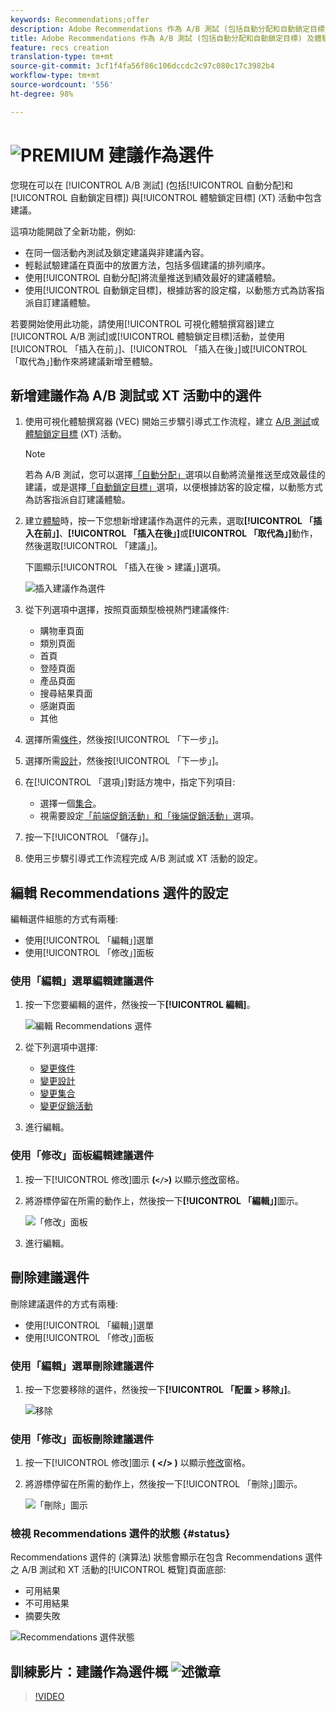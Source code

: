 ```yaml
---
keywords: Recommendations;offer
description: Adobe Recommendations 作為 A/B 測試 (包括自動分配和自動鎖定目標) 及體驗鎖定目標 (XT) 活動中的選件
title: Adobe Recommendations 作為 A/B 測試 (包括自動分配和自動鎖定目標) 及體驗鎖定目標 (XT) 活動中的選件
feature: recs creation
translation-type: tm+mt
source-git-commit: 3cf1f4fa56f86c106dccdc2c97c080c17c3982b4
workflow-type: tm+mt
source-wordcount: '556'
ht-degree: 98%

---
```



# ![PREMIUM](/help/assets/premium.png) 建議作為選件

您現在可以在 [!UICONTROL A/B 測試] (包括[!UICONTROL 自動分配]和[!UICONTROL 自動鎖定目標]) 與[!UICONTROL 體驗鎖定目標] (XT) 活動中包含建議。

這項功能開啟了全新功能，例如:

* 在同一個活動內測試及鎖定建議與非建議內容。
* 輕鬆試驗建議在頁面中的放置方法，包括多個建議的排列順序。
* 使用[!UICONTROL 自動分配]將流量推送到績效最好的建議體驗。
* 使用[!UICONTROL 自動鎖定目標]，根據訪客的設定檔，以動態方式為訪客指派自訂建議體驗。

若要開始使用此功能，請使用[!UICONTROL 可視化體驗撰寫器]建立 [!UICONTROL A/B 測試]或[!UICONTROL 體驗鎖定目標]活動，並使用[!UICONTROL 「插入在前」]、[!UICONTROL 「插入在後」]或[!UICONTROL 「取代為」]動作來將建議新增至體驗。

## 新增建議作為 A/B 測試或 XT 活動中的選件

1. 使用可視化體驗撰寫器 (VEC) 開始三步驟引導式工作流程，建立 [A/B 測試](/help/c-activities/t-test-ab/t-test-create-ab/test-create-ab.md)或[體驗鎖定目標](/help/c-activities/t-experience-target/t-xt-create/xt-create.md) (XT) 活動。

   >[!NOTE]
   >
   >若為 A/B 測試，您可以選擇[「自動分配」](/help/c-activities/automated-traffic-allocation/automated-traffic-allocation.md)選項以自動將流量推送至成效最佳的建議，或是選擇[「自動鎖定目標」](/help/c-activities/auto-target-to-optimize.md)選項，以便根據訪客的設定檔，以動態方式為訪客指派自訂建議體驗。

1. 建立[體驗](/help/c-experiences/c-visual-experience-composer/viztarget-options.md)時，按一下您想新增建議作為選件的元素，選取&#x200B;**[!UICONTROL 「插入在前」]**、**[!UICONTROL 「插入在後」]**&#x200B;或&#x200B;**[!UICONTROL 「取代為」]**&#x200B;動作，然後選取[!UICONTROL 「建議」]。

   下圖顯示[!UICONTROL 「插入在後 > 建議」]選項。

   ![插入建議作為選件](/help/c-recommendations/assets/replace-after-recommendations.png)

1. 從下列選項中選擇，按照頁面類型檢視熱門建議條件:

   * 購物車頁面
   * 類別頁面
   * 首頁
   * 登陸頁面
   * 產品頁面
   * 搜尋結果頁面
   * 感謝頁面
   * 其他

1. 選擇所需[條件](/help/c-recommendations/c-algorithms/algorithms.md)，然後按[!UICONTROL 「下一步」]。
1. 選擇所需[設計](/help/c-recommendations/c-design-overview/design-overview.md)，然後按[!UICONTROL 「下一步」]。
1. 在[!UICONTROL 「選項」]對話方塊中，指定下列項目:

   * 選擇一個[集合](/help/c-recommendations/c-products/collections.md)。
   * 視需要設定[「前端促銷活動」和「後端促銷活動」](/help/c-recommendations/t-create-recs-activity/adding-promotions.md)選項。

1. 按一下[!UICONTROL 「儲存」]。
1. 使用三步驟引導式工作流程完成 A/B 測試或 XT 活動的設定。

## 編輯 Recommendations 選件的設定

編輯選件組態的方式有兩種:

* 使用[!UICONTROL 「編輯」]選單
* 使用[!UICONTROL 「修改」]面板

### 使用「編輯」選單編輯建議選件

1. 按一下您要編輯的選件，然後按一下&#x200B;**[!UICONTROL 編輯]**。

   ![編輯 Recommendations 選件](/help/c-recommendations/assets/recs-offer-edit.png)

1. 從下列選項中選擇:

   * [變更條件](/help/c-recommendations/c-algorithms/algorithms.md)
   * [變更設計](/help/c-recommendations/c-design-overview/design-overview.md)
   * [變更集合](/help/c-recommendations/c-products/collections.md)
   * [變更促銷活動](/help/c-recommendations/t-create-recs-activity/adding-promotions.md)

1. 進行編輯。

### 使用「修改」面板編輯建議選件

1. 按一下[!UICONTROL 修改]圖示 **(`</>`)** 以顯示[修改](/help/c-experiences/c-visual-experience-composer/c-vec-code-editor/vec-code-editor.md)窗格。
1. 將游標停留在所需的動作上，然後按一下&#x200B;**[!UICONTROL 「編輯」]**&#x200B;圖示。

   ![「修改」面板](/help/c-recommendations/assets/recs-offer-modifications.png)

1. 進行編輯。

## 刪除建議選件

刪除建議選件的方式有兩種:

* 使用[!UICONTROL 「編輯」]選單
* 使用[!UICONTROL 「修改」]面板

### 使用「編輯」選單刪除建議選件

1. 按一下您要移除的選件，然後按一下&#x200B;**[!UICONTROL 「配置 > 移除」]**。

   ![移除](/help/c-recommendations/assets/recs-offer-remove.png)

### 使用「修改」面板刪除建議選件

1. 按一下[!UICONTROL 修改]圖示 **( &lt;/> )** 以顯示[修改](/help/c-experiences/c-visual-experience-composer/c-vec-code-editor/vec-code-editor.md)窗格。
1. 將游標停留在所需的動作上，然後按一下[!UICONTROL 「刪除」]圖示。

   ![「刪除」圖示](/help/c-recommendations/assets/recs-offer-delete.png)

### 檢視 Recommendations 選件的狀態 {#status}

Recommendations 選件的 (演算法) 狀態會顯示在包含 Recommendations 選件之 A/B 測試和 XT 活動的[!UICONTROL 概覽]頁面底部:

* 可用結果
* 不可用結果
* 摘要失敗

![Recommendations 選件狀態](/help/c-recommendations/assets/recs-offer-status.png)

## 訓練影片：建議作為選件概 ![述徽章](/help/assets/overview.png)

>[!VIDEO](https://video.tv.adobe.com/v/28878)